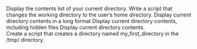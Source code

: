 Display the contents list of your current directory.
 Write a script that changes the working directory to the user’s home 
directory.
Display current directory contents in a long format
Display current directory contents, including hidden files
Display current directory contents.                                     
Create a script that creates a directory named my_first_directory in the /tmp/ directory.
